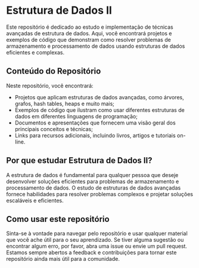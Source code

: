 # Estrutura de Dados II

Este repositório é dedicado ao estudo e implementação de técnicas avançadas de estrutura de dados. Aqui, você encontrará projetos e exemplos de código que demonstram como resolver problemas de armazenamento e processamento de dados usando estruturas de dados eficientes e complexas.

## Conteúdo do Repositório

Neste repositório, você encontrará:

- Projetos que aplicam estruturas de dados avançadas, como árvores, grafos, hash tables, heaps e muito mais;
- Exemplos de código que ilustram como usar diferentes estruturas de dados em diferentes linguagens de programação;
- Documentos e apresentações que fornecem uma visão geral dos principais conceitos e técnicas;
- Links para recursos adicionais, incluindo livros, artigos e tutoriais on-line.

## Por que estudar Estrutura de Dados II?

A estrutura de dados é fundamental para qualquer pessoa que deseje desenvolver soluções eficientes para problemas de armazenamento e processamento de dados. O estudo de estruturas de dados avançadas fornece habilidades para resolver problemas complexos e projetar soluções escaláveis e eficientes.

## Como usar este repositório

Sinta-se à vontade para navegar pelo repositório e usar qualquer material que você ache útil para o seu aprendizado. Se tiver alguma sugestão ou encontrar algum erro, por favor, abra uma issue ou envie um pull request. Estamos sempre abertos a feedback e contribuições para tornar este repositório ainda mais útil para a comunidade.
